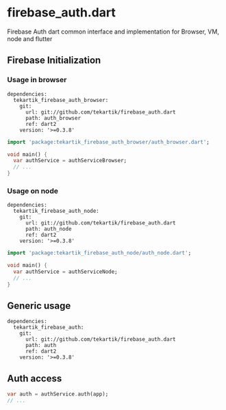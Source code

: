 # firebase_auth.dart

Firebase Auth dart common interface and implementation for Browser, VM, node and flutter

## Firebase Initialization

### Usage in browser

```
dependencies:
  tekartik_firebase_auth_browser:
    git:
      url: git://github.com/tekartik/firebase_auth.dart
      path: auth_browser
      ref: dart2
    version: '>=0.3.8'
```

```dart
import 'package:tekartik_firebase_auth_browser/auth_browser.dart';

void main() {
  var authService = authServiceBrowser;
  // ...
}
```  

### Usage on node

```
dependencies:
  tekartik_firebase_auth_node:
    git:
      url: git://github.com/tekartik/firebase_auth.dart
      path: auth_node
      ref: dart2
    version: '>=0.3.8'
```

```dart
import 'package:tekartik_firebase_auth_node/auth_node.dart';

void main() {
  var authService = authServiceNode;
  // ...
}
```  

## Generic usage

```
dependencies:
  tekartik_firebase_auth:
    git:
      url: git://github.com/tekartik/firebase_auth.dart
      path: auth
      ref: dart2
    version: '>=0.3.8'
```


## Auth access

```dart
var auth = authService.auth(app);
// ...

```  


